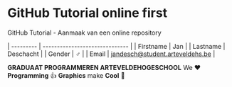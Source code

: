 # GitHub Tutorial online first

GitHub Tutorial - Aanmaak van een online repository

| --------- | ------------------------------ |
| Firstname | Jan                       |
| Lastname  | Deschacht       |
| Gender    | :male_sign:                    |
| Email     | jandesch@student.arteveldehs.be |

**GRADUAAT PROGRAMMEREN ARTEVELDEHOGESCHOOL**
We :heart: **Programming** :thumbsup: **Graphics** make **Cool** :poop: